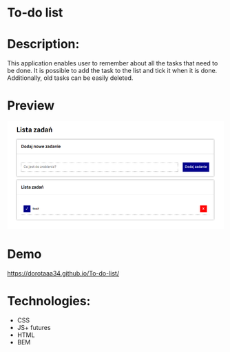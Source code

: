 # To-do list

# Description:
This application enables user to remember about all the tasks that need to be done. It is possible to add the task to the list and tick it when it is done. Additionally, old tasks can be easily deleted.

# Preview
![To-do-list](https://github.com/dorotaaa34/To-do-list/blob/master/images/to-do-list.png?raw=true)
# Demo
https://dorotaaa34.github.io/To-do-list/
# Technologies:
- CSS
- JS+ futures
- HTML
- BEM
